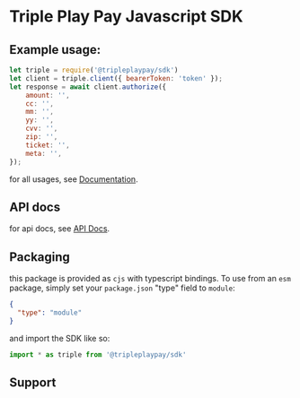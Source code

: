 # Triple Play Pay Javascript SDK

## Example usage:

```javascript
let triple = require('@tripleplaypay/sdk')
let client = triple.client({ bearerToken: 'token' });
let response = await client.authorize({
    amount: '',
    cc: '',
    mm: '',
    yy: '',
    cvv: '',
    zip: '',
    ticket: '',
    meta: '',
});
```

for all usages, see [Documentation](./DOCUMENTATION.md).

## API docs

for api docs, see [API Docs](../../../openapi/API-docs.md).

## Packaging

this package is provided as `cjs` with typescript bindings.
To use from an `esm` package, simply set your `package.json` "type" field to `module`:

```json
{
  "type": "module"
}
```

and import the SDK like so:

```typescript
import * as triple from '@tripleplaypay/sdk'
```

## Support
